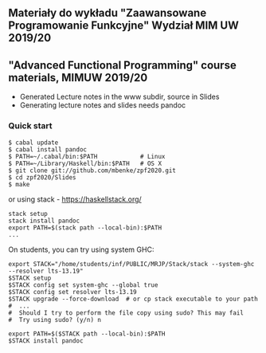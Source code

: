 ## Materiały do wykładu "Zaawansowane Programowanie Funkcyjne" Wydział MIM UW 2019/20

## "Advanced Functional Programming" course materials, MIMUW 2019/20

* Generated Lecture notes in the www subdir, source in Slides
* Generating lecture notes and slides needs pandoc

### Quick start

~~~~~
$ cabal update
$ cabal install pandoc
$ PATH=~/.cabal/bin:$PATH            # Linux
$ PATH=~/Library/Haskell/bin:$PATH   # OS X
$ git clone git://github.com/mbenke/zpf2020.git
$ cd zpf2020/Slides
$ make
~~~~~

or using stack - https://haskellstack.org/

~~~~
stack setup
stack install pandoc
export PATH=$(stack path --local-bin):$PATH
...
~~~~

On students, you can try using system GHC:

~~~~
export STACK="/home/students/inf/PUBLIC/MRJP/Stack/stack --system-ghc --resolver lts-13.19"
$STACK setup
$STACK config set system-ghc --global true
$STACK config set resolver lts-13.19
$STACK upgrade --force-download  # or cp stack executable to your path
#  ...
#  Should I try to perform the file copy using sudo? This may fail
#  Try using sudo? (y/n) n

export PATH=$($STACK path --local-bin):$PATH
$STACK install pandoc
~~~~
